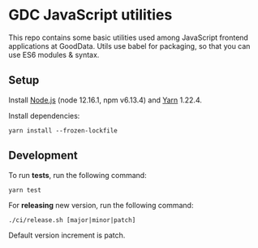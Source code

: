 GDC JavaScript utilities
========================

This repo contains some basic utilities used among JavaScript frontend
applications at GoodData. Utils use babel for packaging,
so that you can use ES6 modules & syntax.

## Setup

Install [Node.js](http://nodejs.org) (node 12.16.1, npm v6.13.4) and [Yarn](https://classic.yarnpkg.com) 1.22.4.

Install dependencies:
```
yarn install --frozen-lockfile
```

## Development

To run **tests**, run the following command:

    yarn test

For **releasing** new version, run the following command:

    ./ci/release.sh [major|minor|patch]

Default version increment is patch.

